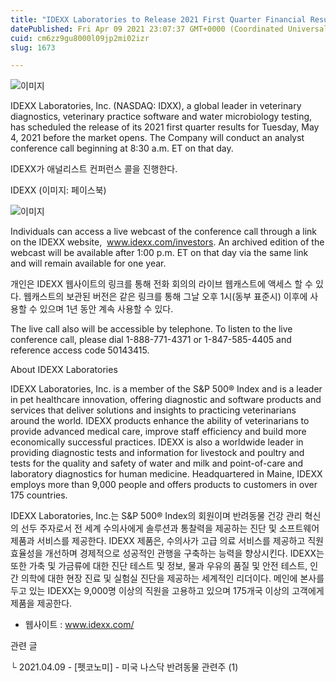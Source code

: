 ```yaml
---
title: "IDEXX Laboratories to Release 2021 First Quarter Financial Results"
datePublished: Fri Apr 09 2021 23:07:37 GMT+0000 (Coordinated Universal Time)
cuid: cm6zz9gu8000l09jp2mi02izr
slug: 1673

---
```



![이미지](https://cdn.hashnode.com/res/hashnode/image/upload/v1739247845106/8ec64f71-1572-437d-86a3-1609e8ff65a2.jpeg)

IDEXX Laboratories, Inc. (NASDAQ: IDXX), a global leader in veterinary diagnostics, veterinary practice software and water microbiology testing, has scheduled the release of its 2021 first quarter results for Tuesday, May 4, 2021 before the market opens. The Company will conduct an analyst conference call beginning at 8:30 a.m. ET on that day.

IDEXX가 애널리스트 컨퍼런스 콜을 진행한다.

IDEXX (이미지: 페이스북)

![이미지](https://cdn.hashnode.com/res/hashnode/image/upload/v1739247847109/c271c0a2-97ec-411c-b77d-492c92fe149e.png)

Individuals can access a live webcast of the conference call through a link on the IDEXX website,  www.idexx.com/investors. An archived edition of the webcast will be available after 1:00 p.m. ET on that day via the same link and will remain available for one year.

개인은 IDEXX 웹사이트의 링크를 통해 전화 회의의 라이브 웹캐스트에 액세스 할 수 있다. 웹캐스트의 보관된 버전은 같은 링크를 통해 그날 오후 1시(동부 표준시) 이후에 사용할 수 있으며 1년 동안 계속 사용할 수 있다.

The live call also will be accessible by telephone. To listen to the live conference call, please dial 1-888-771-4371 or 1-847-585-4405 and reference access code 50143415.

About IDEXX Laboratories

IDEXX Laboratories, Inc. is a member of the S&P 500® Index and is a leader in pet healthcare innovation, offering diagnostic and software products and services that deliver solutions and insights to practicing veterinarians around the world. IDEXX products enhance the ability of veterinarians to provide advanced medical care, improve staff efficiency and build more economically successful practices. IDEXX is also a worldwide leader in providing diagnostic tests and information for livestock and poultry and tests for the quality and safety of water and milk and point-of-care and laboratory diagnostics for human medicine. Headquartered in Maine, IDEXX employs more than 9,000 people and offers products to customers in over 175 countries.

IDEXX Laboratories, Inc.는 S&P 500® Index의 회원이며 반려동물 건강 관리 혁신의 선두 주자로서 전 세계 수의사에게 솔루션과 통찰력을 제공하는 진단 및 소프트웨어 제품과 서비스를 제공한다. IDEXX 제품은, 수의사가 고급 의료 서비스를 제공하고 직원 효율성을 개선하며 경제적으로 성공적인 관행을 구축하는 능력을 향상시킨다. IDEXX는 또한 가축 및 가금류에 대한 진단 테스트 및 정보, 물과 우유의 품질 및 안전 테스트, 인간 의학에 대한 현장 진료 및 실험실 진단을 제공하는 세계적인 리더이다. 메인에 본사를 두고 있는 IDEXX는 9,000명 이상의 직원을 고용하고 있으며 175개국 이상의 고객에게 제품을 제공한다.

- 웹사이트 : www.idexx.com/

관련 글

└ 2021.04.09 - [펫코노미] - 미국 나스닥 반려동물 관련주 (1)